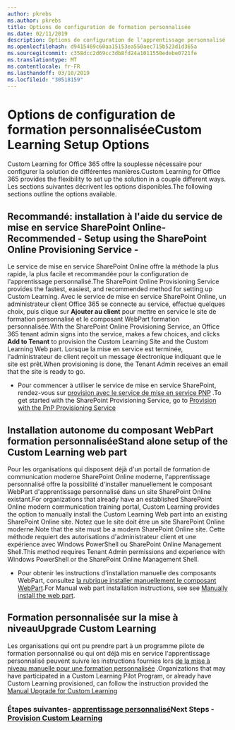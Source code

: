 ```yaml
---
author: pkrebs
ms.author: pkrebs
title: Options de configuration de formation personnalisée
ms.date: 02/11/2019
description: Options de configuration de l'apprentissage personnalisé
ms.openlocfilehash: d9415469c60aa15153ea550aec715b523d1d365a
ms.sourcegitcommit: c358dcc2d69cc3db8fd24a1011550edebe0721fe
ms.translationtype: MT
ms.contentlocale: fr-FR
ms.lasthandoff: 03/10/2019
ms.locfileid: "30518159"
---
```

# <a name="custom-learning-setup-options"></a><span data-ttu-id="5528b-103">Options de configuration de formation personnalisée</span><span class="sxs-lookup"><span data-stu-id="5528b-103">Custom Learning Setup Options</span></span>
<span data-ttu-id="5528b-104">Custom Learning for Office 365 offre la souplesse nécessaire pour configurer la solution de différentes manières.</span><span class="sxs-lookup"><span data-stu-id="5528b-104">Custom Learning for Office 365 provides the flexibility to set up the solution in a couple different ways.</span></span> <span data-ttu-id="5528b-105">Les sections suivantes décrivent les options disponibles.</span><span class="sxs-lookup"><span data-stu-id="5528b-105">The following sections outline the options available.</span></span>

## <a name="recommended---setup-using-the-sharepoint-online-provisioning-service--"></a><span data-ttu-id="5528b-106">Recommandé: installation à l'aide du service de mise en service SharePoint Online-</span><span class="sxs-lookup"><span data-stu-id="5528b-106">Recommended - Setup using the SharePoint Online Provisioning Service -</span></span> 
<span data-ttu-id="5528b-107">Le service de mise en service SharePoint Online offre la méthode la plus rapide, la plus facile et recommandée pour la configuration de l'apprentissage personnalisé.</span><span class="sxs-lookup"><span data-stu-id="5528b-107">The SharePoint Online Provisioning Service provides the fastest, easiest, and recommended method for setting up Custom Learning.</span></span> <span data-ttu-id="5528b-108">Avec le service de mise en service SharePoint Online, un administrateur client Office 365 se connecte au service, effectue quelques choix, puis clique sur **Ajouter au client** pour mettre en service le site de formation personnalisé et le composant WebPart formation personnalisée.</span><span class="sxs-lookup"><span data-stu-id="5528b-108">With the SharePoint Online Provisioning Service, an Office 365 tenant admin signs into the service, makes a few choices, and clicks **Add to Tenant** to provision the Custom Learning Site and the Custom Learning Web part.</span></span> <span data-ttu-id="5528b-109">Lorsque la mise en service est terminée, l'administrateur de client reçoit un message électronique indiquant que le site est prêt.</span><span class="sxs-lookup"><span data-stu-id="5528b-109">When provisioning is done, the Tenant Admin receives an email that the site is ready to go.</span></span> 

- <span data-ttu-id="5528b-110">Pour commencer à utiliser le service de mise en service SharePoint, rendez-vous sur [provision avec le service de mise en service PNP](custom_provision.md) .</span><span class="sxs-lookup"><span data-stu-id="5528b-110">To get started with the SharePoint Provisioning Service, go to [Provision with the PnP Provisioning Service](custom_provision.md)</span></span>   

## <a name="stand-alone-setup-of-the-custom-learning-web-part"></a><span data-ttu-id="5528b-111">Installation autonome du composant WebPart formation personnalisée</span><span class="sxs-lookup"><span data-stu-id="5528b-111">Stand alone setup of the Custom Learning web part</span></span>
<span data-ttu-id="5528b-112">Pour les organisations qui disposent déjà d'un portail de formation de communication moderne SharePoint Online moderne, l'apprentissage personnalisé offre la possibilité d'installer manuellement le composant WebPart d'apprentissage personnalisé dans un site SharePoint Online existant.</span><span class="sxs-lookup"><span data-stu-id="5528b-112">For organizations that already have an established SharePoint Online modern communication training portal, Custom Learning provides the option to manually install the Custom Learning Web part into an existing SharePoint Online site.</span></span> <span data-ttu-id="5528b-113">Notez que le site doit être un site SharePoint Online moderne.</span><span class="sxs-lookup"><span data-stu-id="5528b-113">Note that the site must be a modern SharePoint Online site.</span></span> <span data-ttu-id="5528b-114">Cette méthode requiert des autorisations d'administrateur client et une expérience avec Windows PowerShell ou SharePoint Online Management Shell.</span><span class="sxs-lookup"><span data-stu-id="5528b-114">This method requires Tenant Admin permissions and experience with Windows PowerShell or the SharePoint Online Management Shell.</span></span> 

- <span data-ttu-id="5528b-115">Pour obtenir les instructions d'installation manuelle des composants WebPart, consultez [la rubrique installer manuellement le composant WebPart](custom_manualsetup.md).</span><span class="sxs-lookup"><span data-stu-id="5528b-115">For Manual web part installation instructions, see see [Manually install the web part](custom_manualsetup.md).</span></span> 

## <a name="upgrade-custom-learning"></a><span data-ttu-id="5528b-116">Formation personnalisée sur la mise à niveau</span><span class="sxs-lookup"><span data-stu-id="5528b-116">Upgrade Custom Learning</span></span>
<span data-ttu-id="5528b-117">Les organisations qui ont pu prendre part à un programme pilote de formation personnalisé ou qui ont déjà mis en service l'apprentissage personnalisé peuvent suivre les instructions fournies lors [de la mise à niveau manuelle pour une formation personnalisée](custom_upgrade.md) .</span><span class="sxs-lookup"><span data-stu-id="5528b-117">Organizations that may have participated in a Custom Learning Pilot Program, or already have Custom Learning provisioned, can follow the instruction provided the [Manual Upgrade for Custom Learning](custom_upgrade.md)</span></span>    

### <a name="next-steps---provision-custom-learningcustomprovisionmd"></a><span data-ttu-id="5528b-118">Étapes suivantes- [apprentissage personnalisé](custom_provision.md)</span><span class="sxs-lookup"><span data-stu-id="5528b-118">Next Steps - [Provision Custom Learning](custom_provision.md)</span></span>
